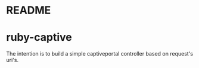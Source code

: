 # README
# ruby-captive

The intention is to build a simple captiveportal controller based on request's uri's.
